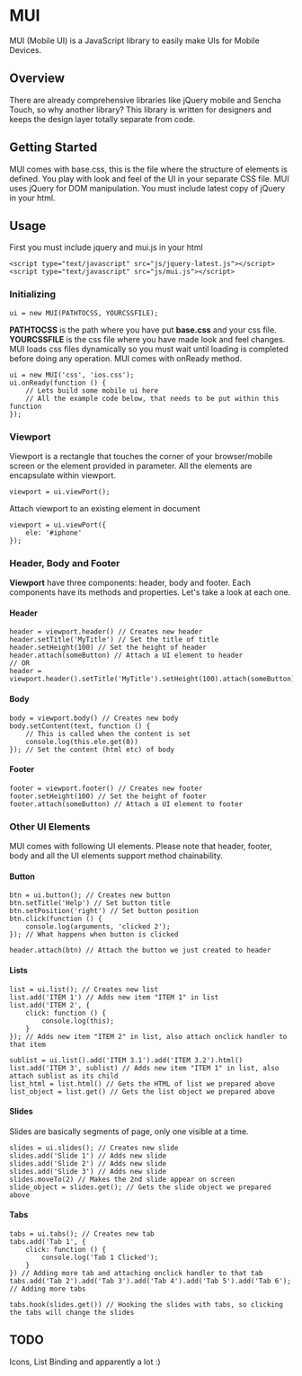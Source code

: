 # MUI
MUI (Mobile UI) is a JavaScript library to easily make UIs for Mobile Devices.

## Overview
There are already comprehensive libraries like jQuery mobile and Sencha Touch, so why another library? This library is written for designers and keeps the design layer totally separate from code.

## Getting Started
MUI comes with base.css, this is the file where the structure of elements is defined. You play with look and feel of the UI in your separate CSS file. MUI uses jQuery for DOM manipulation. You must include latest copy of jQuery in your html.

## Usage
First you must include jquery and mui.js in your html

	<script type="text/javascript" src="js/jquery-latest.js"></script>
	<script type="text/javascript" src="js/mui.js"></script>

### Initializing
	ui = new MUI(PATHTOCSS, YOURCSSFILE);
**PATHTOCSS** is the path where you have put **base.css** and your css file. **YOURCSSFILE** is the css file where you have made look and feel changes. MUI loads css files dynamically so you must wait until loading is completed before doing any operation. MUI comes with onReady method.

	ui = new MUI('css', 'ios.css');
	ui.onReady(function () {
		// Lets build some mobile ui here
		// All the example code below, that needs to be put within this function
	});

### Viewport
Viewport is a rectangle that touches the corner of your browser/mobile screen or the element provided in parameter. All the elements are encapsulate within viewport.

	viewport = ui.viewPort();
Attach viewport to an existing element in document

	viewport = ui.viewPort({
		ele: '#iphone'
	});

### Header, Body and Footer
**Viewport** have three components: header, body and footer. Each components have its methods and properties. Let's take a look at each one.

#### Header ####
	header = viewport.header() // Creates new header
	header.setTitle('MyTitle') // Set the title of title
	header.setHeight(100) // Set the height of header
	header.attach(someButton) // Attach a UI element to header
	// OR
	header = viewport.header().setTitle('MyTitle').setHeight(100).attach(someButton)

#### Body ####
	body = viewport.body() // Creates new body
	body.setContent(text, function () {
		// This is called when the content is set
		console.log(this.ele.get(0))
	}); // Set the content (html etc) of body

#### Footer ####
	footer = viewport.footer() // Creates new footer
	footer.setHeight(100) // Set the height of footer
	footer.attach(someButton) // Attach a UI element to footer

### Other UI Elements
MUI comes with following UI elements. Please note that header, footer, body and all the UI elements support method chainability.

#### Button ####
	btn = ui.button(); // Creates new button
	btn.setTitle('Help') // Set button title
	btn.setPosition('right') // Set button position
	btn.click(function () {
		console.log(arguments, 'clicked 2');
	}); // What happens when button is clicked

	header.attach(btn) // Attach the button we just created to header

#### Lists ####
	list = ui.list(); // Creates new list
	list.add('ITEM 1') // Adds new item "ITEM 1" in list
	list.add('ITEM 2', {
		click: function () {
			console.log(this);
		}
	}); // Adds new item "ITEM 2" in list, also attach onclick handler to that item

	sublist = ui.list().add('ITEM 3.1').add('ITEM 3.2').html()
	list.add('ITEM 3', sublist) // Adds new item "ITEM 1" in list, also attach sublist as its child
	list_html = list.html() // Gets the HTML of list we prepared above
	list_object = list.get() // Gets the list object we prepared above

#### Slides ####
Slides are basically segments of page, only one visible at a time.
	
	slides = ui.slides(); // Creates new slide
	slides.add('Slide 1') // Adds new slide
	slides.add('Slide 2') // Adds new slide
	slides.add('Slide 3') // Adds new slide
	slides.moveTo(2) // Makes the 2nd slide appear on screen
	slide_object = slides.get(); // Gets the slide object we prepared above

#### Tabs ####
	tabs = ui.tabs(); // Creates new tab
	tabs.add('Tab 1', {
		click: function () {
			console.log('Tab 1 Clicked');
		}
	}) // Adding more tab and attaching onclick handler to that tab
	tabs.add('Tab 2').add('Tab 3').add('Tab 4').add('Tab 5').add('Tab 6'); // Adding more tabs

	tabs.hook(slides.get()) // Hooking the slides with tabs, so clicking the tabs will change the slides

## TODO
Icons, List Binding and apparently a lot :)